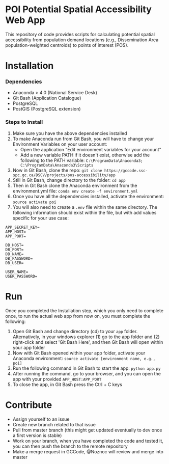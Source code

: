 # POI Potential Spatial Accessibility Web App

This repository of code provides scripts for calculating potential spatial accessibility from population demand locations (e.g., Dissemination Area population-weighted centroids) to points of interest (POS).

# Installation

### Dependencies

- Anaconda > 4.0 (National Service Desk)
- Git Bash (Application Catalogue)
- PostgreSQL
- PostGIS (PostgreSQL extension)

### Steps to Install

1. Make sure you have the above dependencies installed
2. To make Anaconda run from Git Bash, you will have to change your Environment Variables on your user account:
	- Open the application "Edit environment variables for your account"
	- Add a new variable PATH if it doesn't exist, otherwise add the following to the PATH variable: `C:\ProgramData\Anaconda3; C:\ProgramData\Anaconda3\Scripts`
3. Now in Git Bash, clone the repo: `git clone https://gccode.ssc-spc.gc.ca/DSCV/projects/pos-accessibility/app`
4. Still in Git Bash, change directory to the folder: `cd app`
5. Then in Git Bash clone the Anaconda environment from the environment.yml file: `conda env create -f environment.yml`
6. Once you have all the dependencies installed, activate the environment: `source activate poi`
7. You will also need to create a `.env` file within the same directory. The following information should exist within the file, but with add values specific for your use case:

```
APP_SECRET_KEY=
APP_HOST=
APP_PORT=

DB_HOST=
DB_PORT=
DB_NAME=
DB_PASSWORD=
DB_USER=

USER_NAME=
USER_PASSWORD=
```

# Run

Once you completed the Installation step, which you only need to complete once, to run the actual web app from now on, you must complete the following:

1. Open Git Bash and change directory (cd) to your `app` folder. Alternatively, in your windows explorer (1) go to the app folder and (2) right-click and select 'Git Bash Here', and then Git Bash will open within your app folder
2. Now with Git Bash opened within your app folder, activate your Anaconda environment: `source activate [environment name, e.g., poi]`
3. Run the following command in Git Bash to start the app: `python app.py`
4. After running the command, go to your browser, and you can open the app with your provided `APP_HOST:APP_PORT`
5. To close the app, in Git Bash press the Ctrl + C keys

# Contribute

- Assign yourself to an issue
- Create new branch related to that issue
- Pull from master branch (this might get updated eventually to dev once a first version is stable)
- Work on your branch, when you have completed the code and tested it, you can then push the branch to the remote repository
- Make a merge request in GCCode, @Noznoc will review and merge into master
